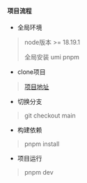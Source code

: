 #### 项目流程

- 全局环境

> node版本 >= 18.19.1
> 
> 全局安装 umi pnpm
>
> 
- clone项目

> [项目地址](https://github.com/sun-shu/TISIHSCP-PAD.git)

- 切换分支

> git checkout main

- 构建依赖

> pnpm install

- 项目运行 

> pnpm dev